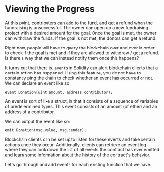# Viewing the Progress

At this point, contributers can add to the fund, and get a refund when the fundraising is unsuccessful. The owner can open up a new fundraising project with a desired amount for the goal. Once the goal is met, the owner can withdraw the funds. If the goal is not met, the donors can get a refund. 

Right now, people will have to query the blockchain over and over in order to check if the goal is met and if they are allowed to withdraw / get a refund. Is there a way that we can instead notify them once this happens?

It turns out that there is. `event`s in Solidity can alert blockchain clients that a certain action has happened. Using this feature, you do not have to constantly ping the chain to check whether an event has occurred or not. We can declare an event like so:

`event Donation(uint amount, address contributor);`

An event is sort of like a struct, in that it consists of a sequence of variables of predetermined types. This event consists of an amount (of ether) and an address of a contributor. 

We can output the event like so:

`emit Donation(msg.value, msg.sender);`

Blockchain clients can be set up to listen for these events and take certain actions once they occur. Additionally, clients can retrieve an event log where they can look down the list of all events the contract has ever emitted and learn some information about the history of the contract's behavior.

Let's go through and add events for each existing function that we have. 


